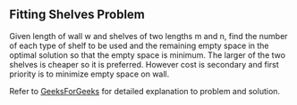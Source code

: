 ## Fitting Shelves Problem

Given length of wall w and shelves of two lengths m and n, find the number of each type of shelf to be used and the remaining empty space in the optimal solution so that the empty space is minimum. The larger of the two shelves is cheaper so it is preferred. However cost is secondary and first priority is to minimize empty space on wall.

Refer to [GeeksForGeeks](https://www.geeksforgeeks.org/fitting-shelves-problem/) for detailed explanation to problem and solution.
